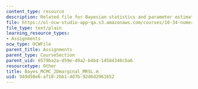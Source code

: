 ```yaml
---
content_type: resource
description: Related file for Bayesian statistics and parameter estimation.
file: https://ol-ocw-studio-app-qa.s3.amazonaws.com/courses/10-34-numerical-methods-applied-to-chemical-engineering-fall-2005/949d50e6af102bb14d7b92d6d2961652_Bayes_MCMC_2Dmarginal_MRSL.m
file_type: text/plain
learning_resource_types:
- Assignments
ocw_type: OCWFile
parent_title: Assignments
parent_type: CourseSection
parent_uid: 6579ba2a-d59e-49a2-b4b4-14584348cba6
resourcetype: Other
title: Bayes_MCMC_2Dmarginal_MRSL.m
uid: 949d50e6-af10-2bb1-4d7b-92d6d2961652
---
```

